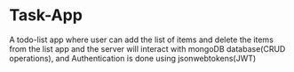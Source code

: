 # Task-App
A todo-list app where user can add the list of items and delete the items from the list app and the server will interact with mongoDB database(CRUD operations), and Authentication is done using jsonwebtokens(JWT)
